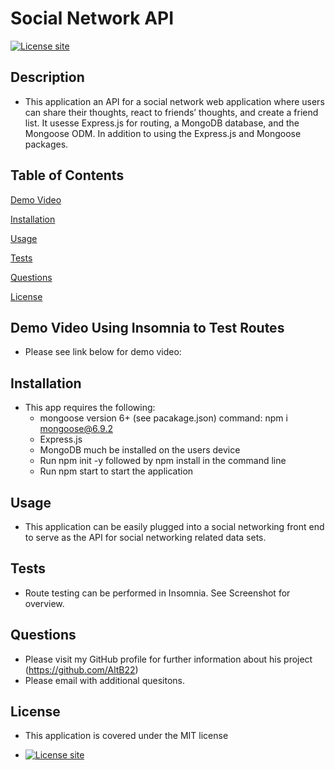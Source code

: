 # Social Network API    
  [![License site](https://img.shields.io/badge/License-MIT-blue.svg)](https://choosealicense.com/licenses/mit)

  ## Description
  - This application an API for a social network web application where users can share their thoughts, react to friends’ thoughts, and create a friend list. It usesse Express.js for routing, a MongoDB database, and the Mongoose ODM. In addition to using the Express.js and Mongoose packages.
  
  ## Table of Contents
  [Demo Video](#demo)

  [Installation](#installation)

  [Usage](#usage)

  [Tests](#tests)

  [Questions](#questions)

  [License](#license)

  ## Demo Video Using Insomnia to Test Routes

  - Please see link below for demo video:



  ## Installation
  - This app requires the following: 
    - mongoose version 6+ (see pacakage.json) command: npm i mongoose@6.9.2
    - Express.js
    - MongoDB much be installed on the users device
    - Run npm init -y followed by npm install in the command line
    - Run npm start to start the application
    
  ## Usage
  - This application can be easily plugged into a social networking front end to serve as the API for social networking related data sets.
  ## Tests
  - Route testing can be performed in Insomnia.  See Screenshot for overview.
  ## Questions
  - Please visit my GitHub profile for further information about his project (https://github.com/AltB22)
  - Please email  with additional quesitons.
  ## License
  - This application is covered under the MIT license

  - [![License site](https://img.shields.io/badge/License-MIT-blue.svg)](https://choosealicense.com/licenses/mit)

  